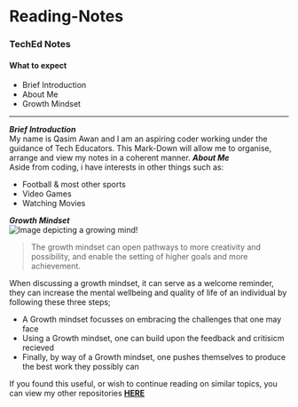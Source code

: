# Reading-Notes
### TechEd Notes

#### **What to expect**
- Brief Introduction
- About Me
- Growth Mindset

***
***Brief Introduction***  
My name is Qasim Awan and I am an aspiring coder working under the guidance of Tech Educators. This Mark-Down will allow me to organise, arrange and view my notes in a coherent manner.
***About Me***  
Aside from coding, i have interests in other things such as:
- Football & most other sports
- Video Games
- Watching Movies

***Growth Mindset***  
![Image depicting a growing mind!](https://atlassianblog.wpengine.com/wp-content/uploads/2015/11/growth-mindset.png) 
> The growth mindset can open pathways to more creativity and possibility, and enable the setting of higher goals and more achievement.    

When discussing a growth mindset, it can serve as a welcome reminder, they can increase the mental wellbeing and quality of life of an individual by following these three steps;  
* A Growth mindset focusses on embracing the challenges that one may face
* Using a Growth mindset, one can build upon the feedback and critisicm recieved
* Finally, by way of a Growth mindset, one pushes themselves to produce the best work they possibly can 



If you found this useful, or wish to continue reading on similar topics, you can view my other repositories **[HERE](https://github.com/Qasimawan99?tab=repositories)**
